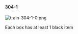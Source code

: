 #### 304-1
![train-304-1-0.png](https://github.com/lil-lab/nlvr/raw/master/nlvr/train/images/65/train-304-1-0.png "train-304-1-0.png")

Each box has at least 1 black item